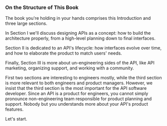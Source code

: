 ### On the Structure of This Book

The book you're holding in your hands comprises this Introduction and three large sections.

In Section I we'll discuss designing APIs as a concept: how to build the architecture properly, from a high-level planning down to final interfaces.

Section II is dedicated to an API's lifecycle: how interfaces evolve over time, and how to elaborate the product to match users' needs.

Finally, Section III is more about un-engineering sides of the API, like API marketing, organizing support, and working with a community.

First two sections are interesting to engineers mostly, while the third section is more relevant to both engineers and product managers. However, we insist that the third section is the most important for the API software developer. Since an API is a product for engineers, you cannot simply pronounce non-engineering team responsible for product planning and support. Nobody but you understands more about your API's product features.

Let's start.